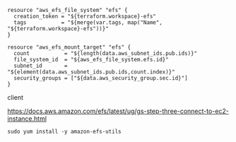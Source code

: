 


```hcl
resource "aws_efs_file_system" "efs" {
  creation_token = "${terraform.workspace}-efs"
  tags           = "${merge(var.tags, map("Name", "${terraform.workspace}-efs"))}"
}

resource "aws_efs_mount_target" "efs" {
  count           = "${length(data.aws_subnet_ids.pub.ids)}"
  file_system_id  = "${aws_efs_file_system.efs.id}"
  subnet_id       = "${element(data.aws_subnet_ids.pub.ids,count.index)}"
  security_groups = ["${data.aws_security_group.sec.id}"]
}
```

client

https://docs.aws.amazon.com/efs/latest/ug/gs-step-three-connect-to-ec2-instance.html

```console
sudo yum install -y amazon-efs-utils
```
